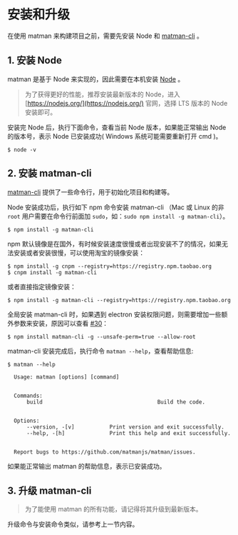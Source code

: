 # 安装和升级

在使用 matman 来构建项目之前，需要先安装 Node 和 [matman-cli](https://www.npmjs.com/package/matman-cli) 。

## 1. 安装 Node 

matman 是基于 Node 来实现的，因此需要在本机安装 [Node](https://nodejs.org/) 。

> 为了获得更好的性能，推荐安装最新版本的 Node，进入 [https://nodejs.org/](https://nodejs.org/) 官网，选择 LTS 版本的 Node 安装即可。

安装完 Node 后，执行下面命令，查看当前 Node 版本，如果能正常输出 Node 的版本号，表示 Node 已安装成功( Windows 系统可能需要重新打开 cmd )。

```
$ node -v
```



## 2. 安装 matman-cli

[matman-cli](https://www.npmjs.com/package/matman-cli) 提供了一些命令行，用于初始化项目和构建等。

Node 安装成功后，执行如下 npm 命令安装 matman-cli （Mac 或 Linux 的非 `root` 用户需要在命令行前面加 `sudo`，如：`sudo npm install -g matman-cli`）。

```
$ npm install -g matman-cli
```

npm 默认镜像是在国外，有时候安装速度很慢或者出现安装不了的情况，如果无法安装或者安装很慢，可以使用淘宝的镜像安装：

```
$ npm install -g cnpm --registry=https://registry.npm.taobao.org
$ cnpm install -g matman-cli
```

或者直接指定镜像安装：

```
$ npm install -g matman-cli --registry=https://registry.npm.taobao.org
```

全局安装 matman-cli 时，如果遇到 electron 安装权限问题，则需要增加一些额外参数来安装，原因可以查看 [#30](https://github.com/matmanjs/matman-cli/issues/30)：

```
$ npm install matman-cli -g --unsafe-perm=true --allow-root
```

matman-cli 安装完成后，执行命令 `matman --help`，查看帮助信息:

```
$ matman --help

  Usage: matman [options] [command]


  Commands:
      build                                    Build the code.


  Options:
      --version, -[v]           Print version and exit successfully.
      --help, -[h]              Print this help and exit successfully.


  Report bugs to https://github.com/matmanjs/matman/issues.
```

如果能正常输出 matman 的帮助信息，表示已安装成功。

## 3. 升级 matman-cli

> 为了能使用 matman 的所有功能，请记得将其升级到最新版本。

升级命令与安装命令类似，请参考上一节内容。